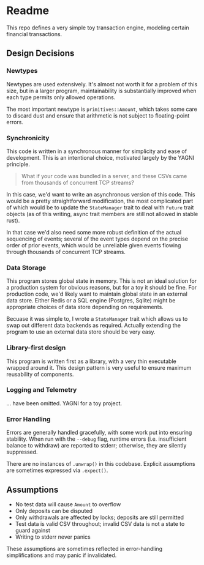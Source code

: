 # Readme

This repo defines a very simple toy transaction engine, modeling certain financial transactions.

## Design Decisions

### Newtypes

Newtypes are used extensively. It's almost not worth it for a problem of this size, but in a larger program,
maintainability is substantially improved when each type permits only allowed operations.

The most important newtype is `primitives::Amount`, which takes some care to discard dust and ensure that
arithmetic is not subject to floating-point errors.

### Synchronicity

This code is written in a synchronous manner for simplicity and ease of development. This is an intentional choice,
motivated largely by the YAGNI principle.

> What if your
> code was bundled in a server, and these CSVs came from thousands of
> concurrent TCP streams?

In this case, we'd want to write an asynchronous version of this code. This would be a pretty straightforward
modification, the most complicated part of which would be to update the `StateManager` trait to deal with `Future` trait objects
(as of this writing, async trait members are still not allowed in stable rust).

In that case we'd also need some more robust definition of the actual sequencing of events; several of the event types
depend on the precise order of prior events, which would be unreliable given events flowing through thousands of
concurrent TCP streams.

### Data Storage

This program stores global state in memory. This is not an ideal solution for a production system for obvious reasons,
but for a toy it should be fine. For production code, we'd likely want to maintain global state in an external data store.
Either Redis or a SQL engine (Postgres, Sqlite) might be appropriate choices of data store depending on requirements.

Becuase it was simple to, I wrote a `StateManager` trait which allows us to swap out different data backends as required.
Actually extending the program to use an external data store should be very easy.

### Library-first design

This program is written first as a library, with a very thin executable wrapped around it. This design pattern is very useful
to ensure maximum reusability of components.

### Logging and Telemetry

... have been omitted. YAGNI for a toy project.

### Error Handling

Errors are generally handled gracefully, with some work put into ensuring stability. When run with the `--debug` flag,
runtime errors (i.e. insufficient balance to withdraw) are reported to stderr; otherwise, they are silently suppressed.

There are no instances of `.unwrap()` in this codebase. Explicit assumptions are sometimes expressed via `.expect()`.

## Assumptions

- No test data will cause `Amount` to overflow
- Only deposits can be disputed
- Only withdrawals are affected by locks; deposits are still permitted
- Test data is valid CSV throughout; invalid CSV data is not a state to guard against
- Writing to stderr never panics

These assumptions are sometimes reflected in error-handling simplifications and may panic if invalidated.
